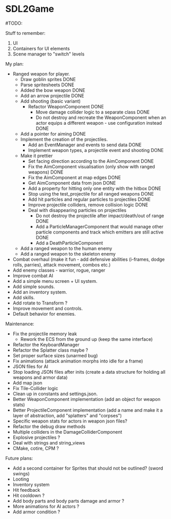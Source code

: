 # SDL2Game

#TODO:

Stuff to remember:
1. UI
2. Containers for UI elements
3. Scene manager to "switch" levels

My plan:
- Ranged weapon for player.
    * Draw goblin sprites DONE
    * Parse spritesheets DONE
    * Added the bow weapon DONE
    * Add an arrow projectile DONE
    * Add shooting (basic variant)
        - Refactor WeaponComponent DONE
            * Move damage collider logic to a separate class DONE
            * Do not destroy and recreate the WeaponComponent when an actor equips a different weapon - use configuration instead DONE
    * Add a pointer for aiming DONE
    * Implement the creation of the projectiles.
        - Add an EventManager and events to send data DONE
        - Implement weapon types, a projectile event and shooting DONE
    * Make it prettier
        - Set facing direction according to the AimComponent DONE
        - Fix the AimComponent visualisation (only show with ranged weapons) DONE
        - Fix the AimComponent at map edges DONE
        - Get AimComponent data from json DONE
        - Add a property for hitting only one entity with the hitbox DONE
        - Stop using the test_projectile for all ranged weapons DONE
        - Add hit particles and regular particles to projectiles DONE
        - Improve projectile colliders, remove collision logic DONE
        - Deal with disappearing particles on projectiles
            * Do not destroy the projectile after impact/death/out of range DONE
            * Add a ParticleManagerComponent that would manage other particle components and track which emitters are still active DONE
            * Add a DeathParticleComponent
    * Add a ranged weapon to the human enemy
    * Add a ranged weapon to the skeleton enemy
- Combat overhaul (make it fun - add defensive abilities (i-frames, dodge rolls, parries), attack movement, combos etc.)
- Add enemy classes - warrior, rogue, ranger
- Improve combat AI
- Add a simple menu screen + UI system.
- Add simple sounds.
- Add an inventory system.
- Add skills.
- Add rotate to Transform ?
- Improve movement and controls.
- Default behavior for enemies.

Maintenance:
- Fix the projectile memory leak
    - Rework the ECS from the ground up (keep the same interface)
- Refactor the KeyboardManager
- Refactor the Splatter class maybe ?
- Set proper surface sizes (unarmed bug)
- Fix animations (attack animation morphs into idle for a frame)
- JSON files for AI
- Stop loading JSON files after inits (create a data structure for holding all weapons and armor data)
- Add map json
- Fix Tile-Collider logic
- Clean up in constants and settings.json.
- Better WeaponComponent implementation (add an object for weapon stats)
- Better ProjectileComponent implementation (add a name and make it a layer of abstraction, add "splatters" and "corpses")
- Specific weapon stats for actors in weapon json files?
- Refactor the debug draw methods
- Multiple colliders in the DamageColliderComponent
- Explosive projectiles ?
- Deal with strings and string_views
- CMake, cotire, CPM ?

Future plans:
- Add a second container for Sprites that should not be outlined? (sword swings)
- Looting
- Inventory system
- Hit feedback
- Hit cooldown ?
- Add body parts and body parts damage and armor ?
- More animations for AI actors ?
- Add armor condition ?